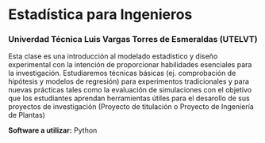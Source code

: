 # Estadística para Ingenieros

### Univerdad Técnica Luis Vargas Torres de Esmeraldas (UTELVT)

Esta clase es una introducción al modelado estadístico y diseño experimental con la intención de proporcionar habilidades esenciales para la investigación. Estudiaremos técnicas básicas (ej. comprobación de hipótesis y modelos de regresión) para experimentos tradicionales y para nuevas prácticas tales como la evaluación de simulaciones con el objetivo que los estudiantes aprendan herramientas útiles para el desarollo de sus proyectos de investigación (Proyecto de titulación o Proyecto de Ingeniería de Plantas)

**Software a utilizar:** Python
